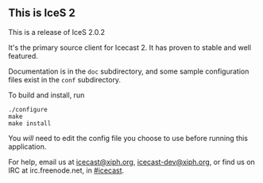 This is IceS 2
--------------

This is a release of IceS 2.0.2  

It's the primary source client for Icecast 2.
It has proven to stable and well featured.

Documentation is in the `doc` subdirectory, and some sample configuration
files exist in the `conf` subdirectory.

To build and install, run

    ./configure
    make
    make install

You _will_ need to edit the config file you choose to use before running
this application.

For help, email us at icecast@xiph.org, icecast-dev@xiph.org, or find us
on IRC at irc.freenode.net, in [#icecast][1].

[1]: https://webchat.freenode.net/?channels=%23icecast

